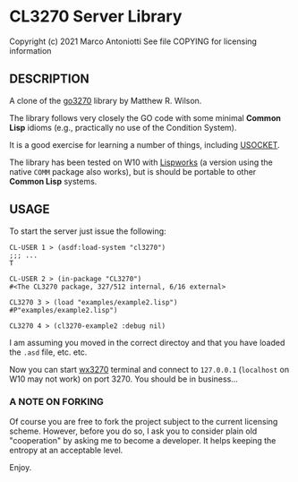 CL3270 Server Library
=====================
Copyright (c) 2021 Marco Antoniotti
See file COPYING for licensing information


DESCRIPTION
-----------

A clone of the [go3270](https://github.com/racingmars/go3270) library
by Matthew R. Wilson.

The library follows very closely the GO code with some minimal **Common
Lisp** idioms (e.g., practically no use of the Condition System).

It is a good exercise for learning a number of things, including
[USOCKET](https://common-lisp.net/project/usocket/api-docs.shtml).

The library has been tested on W10 with [Lispworks](www.lispworks.com)
(a version using the native `COMM` package also works), but is should
be portable to other **Common Lisp** systems.


USAGE
-----

To start the server just issue the following:
```
CL-USER 1 > (asdf:load-system "cl3270")
;;; ...
T

CL-USER 2 > (in-package "CL3270")
#<The CL3270 package, 327/512 internal, 6/16 external>

CL3270 3 > (load "examples/example2.lisp")
#P"examples/example2.lisp")

CL3270 4 > (cl3270-example2 :debug nil)
```

I am assuming you moved in the correct directoy and that you have
loaded the `.asd` file, etc. etc.

Now you can start [wx3270](http://x3270.bgp.nu/) terminal and connect
to `127.0.0.1` (`localhost` on W10 may not work) on port 3270.  You
should be in business...


### A NOTE ON FORKING

Of course you are free to fork the project subject to the current
licensing scheme.  However, before you do so, I ask you to consider
plain old "cooperation" by asking me to become a developer.
It helps keeping the entropy at an acceptable level.


Enjoy.
